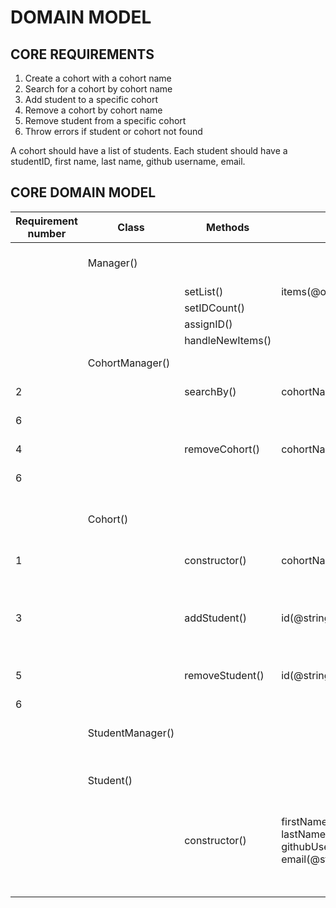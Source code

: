 # DOMAIN MODEL

## CORE REQUIREMENTS

1. Create a cohort with a cohort name
2. Search for a cohort by cohort name
3. Add student to a specific cohort
4. Remove a cohort by cohort name
5. Remove student from a specific cohort
6. Throw errors if student or cohort not found

A cohort should have a list of students. Each student should have a studentID, first name, last name, github username, email.

## CORE DOMAIN MODEL

|Requirement number|Class|Methods|Inputs|Scenarios|Outputs|Data|
|-|-|-|-|-|-|-|
||Manager()|||||properties: properties: idCount(@integer), list(@objects[])|
|||setList()|items(@objects)||list(@objects)
|||setIDCount()||| this.idCount(@integer)|
|||assignID()||| this.idCount(@integer)|
|||handleNewItems()||| this.list|
||CohortManager()|||||properties: same as Manager()|
|2||searchBy()|cohortName(@string)|cohort found| cohort(@Cohort)|
|6||||cohort not found| throw error|
|4||removeCohort()|cohortName(@string)|cohort found| this.list(@cohort[])|
|6||||cohort not found|throw error|
||Cohort()|||||properties: id(@string), studentCount(@integer) cohortName(@string), students(@Student[])|
|1||constructor()|cohortName(@string)|invalid input| throw error|
|||||valid input| new instance of class Cohort()|
|3||addStudent()|id(@string)|student found|this.students(@Student[])|
|||||student not found|throw error|
|5||removeStudent()|id(@string)|student found|this.students(@cohort[])|
|6||||student not found| throw error|
||StudentManager()||||properties: same as Manager()|
||Student()|||||properties: id(@string), firstName(@string), lastName(@string), githubUsername(@string), email(@string)|
|||constructor()|firstName(@string), lastName(@string), githubUsername(@string), email(@string)|valid input| throw error|
|||||valid input| new instance of class Student()|
